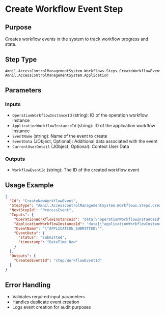 # Create Workflow Event Step

## Purpose
Creates workflow events in the system to track workflow progress and state.

## Step Type
```
Amnil.AccessControlManagementSystem.Workflows.Steps.CreateWorkflowEventStep, Amnil.AccessControlManagementSystem.Application
```

## Parameters

### Inputs
- `OperationWorkflowInstanceId` (string): ID of the operation workflow instance
- `ApplicationWorkflowInstanceId` (string): ID of the application workflow instance
- `EventName` (string): Name of the event to create
- `EventData` (JObject, Optional): Additional data associated with the event
- `CurrentUserDetail` (JObject, Optional): Context User Data

### Outputs
- `WorkflowEventId` (string): The ID of the created workflow event

## Usage Example

```json
{
  "Id": "CreateNewWorkflowEvent",
  "StepType": "Amnil.AccessControlManagementSystem.Workflows.Steps.CreateWorkflowEventStep, Amnil.AccessControlManagementSystem.Application",
  "NextStepId": "ProcessEvent",
  "Inputs": {
    "OperationWorkflowInstanceId": "data[\"operationWorkflowInstanceId\"]",
    "ApplicationWorkflowInstanceId": "data[\"applicationWorkflowInstanceId\"]",
    "EventName": "\"APPLICATION_SUBMITTED\"",
    "EventData": {
      "status": "submitted",
      "timestamp": "DateTime.Now"
    }
  },
  "Outputs": {
    "CreatedEventId": "step.WorkflowEventId"
  }
}
```

## Error Handling
- Validates required input parameters
- Handles duplicate event creation
- Logs event creation for audit purposes
